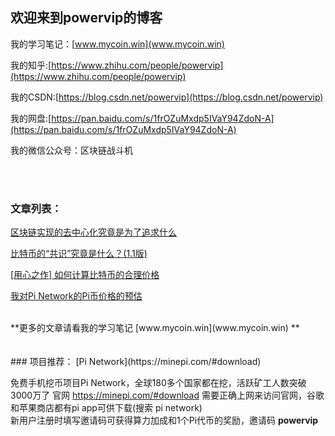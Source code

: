 ## 欢迎来到powervip的博客

我的学习笔记：[www.mycoin.win](www.mycoin.win) 

我的知乎:[https://www.zhihu.com/people/powervip](https://www.zhihu.com/people/powervip) 

我的CSDN:[https://blog.csdn.net/powervip](https://blog.csdn.net/powervip) 

我的网盘:[https://pan.baidu.com/s/1frOZuMxdp5IVaY94ZdoN-A](https://pan.baidu.com/s/1frOZuMxdp5IVaY94ZdoN-A)

我的微信公众号：区块链战斗机


<br><br>
### 文章列表：

[区块链实现的去中心化究竟是为了追求什么](https://zhuanlan.zhihu.com/p/357476065)

[比特币的“共识”究竟是什么？(1.1版)](https://zhuanlan.zhihu.com/p/257066598)

[[用心之作] 如何计算比特币的合理价格](https://zhuanlan.zhihu.com/p/344040381)

[我对Pi Network的Pi币价格的预估](https://zhuanlan.zhihu.com/p/285401490)

<br>
**更多的文章请看我的学习笔记 [www.mycoin.win](www.mycoin.win) **
<br><br><br>
### 项目推荐：
[Pi Network](https://minepi.com/#download)

免费手机挖币项目Pi Network，全球180多个国家都在挖，活跃矿工人数突破3000万了
官网 https://minepi.com/#download
需要正确上网来访问官网​，谷歌和苹果商店都有pi app可供下载(搜索 pi network)
<br>
新用户注册时填写邀请码可获得算力加成和1个Pi代币的奖励，邀请码 **powervip**


